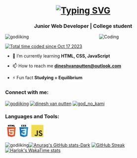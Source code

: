 <h1 align="center"><a href="https://git.io/typing-svg"><img src="https://readme-typing-svg.demolab.com?font=Fira+Code&pause=1000&random=false&width=435&lines=Hi+%F0%9F%91%8B%2C+I'm+Dinesh+van+Putten" alt="Typing SVG" /></a></h1> 
<h3 align="center">Junior Web Developer | College student</h3>
<img align="right" alt="Coding" width="200" src="https://media.tenor.com/images/c532a69a5978f7cfb2fc2b6ab24ebcfe/tenor.gif">



<p align="left"> <img src="https://komarev.com/ghpvc/?username=godiiking&label=Profile%20views&color=0e75b6&style=flat" alt="godiiking" /> </p>
<a href="https://wakatime.com/@018b3cc3-7b90-417e-a187-9fbfb227bd91"><img src="https://wakatime.com/badge/user/018b3cc3-7b90-417e-a187-9fbfb227bd91.svg" alt="Total time coded since Oct 17 2023" /></a>

- 🌱 I’m currently learning **HTML, CSS, JavaScript**

- 📫 How to reach me **dineshvanputten@outlook.com**

- ⚡ Fun fact **Studying = Equilibrium**

<h3 align="left">Connect with me:</h3>
<p align="left">
<a href="https://twitter.com/godiiking" target="blank"><img align="center" src="https://raw.githubusercontent.com/rahuldkjain/github-profile-readme-generator/master/src/images/icons/Social/twitter.svg" alt="godiiking" height="30" width="40" /></a>
<a href="https://www.linkedin.com/in/dinesh-van-putten-69441b18a/" target="blank"><img align="center" src="https://raw.githubusercontent.com/rahuldkjain/github-profile-readme-generator/master/src/images/icons/Social/linked-in-alt.svg" alt="dinesh van putten" height="30" width="40" /></a>
<a href="https://instagram.com/god_no_kami" target="blank"><img align="center" src="https://raw.githubusercontent.com/rahuldkjain/github-profile-readme-generator/master/src/images/icons/Social/instagram.svg" alt="god_no_kami" height="30" width="40" /></a>
</p>

<h3 align="left">Languages and Tools:</h3>
<p align="left"> <a href="https://www.w3.org/html/" target="_blank" rel="noreferrer"> <img src="https://raw.githubusercontent.com/devicons/devicon/master/icons/html5/html5-original-wordmark.svg" alt="html5" width="40" height="40"/><a href="https://www.w3schools.com/css/" target="_blank" rel="noreferrer"><img src="https://raw.githubusercontent.com/devicons/devicon/master/icons/css3/css3-original-wordmark.svg" alt="css3" width="40" height="40"/></a> </a> <a href="https://developer.mozilla.org/en-US/docs/Web/JavaScript" target="_blank" rel="noreferrer"> <img src="https://raw.githubusercontent.com/devicons/devicon/master/icons/javascript/javascript-original.svg" alt="javascript" width="40" height="40"/></a> </p>

<p><img align="left" src="https://github-readme-stats.vercel.app/api/top-langs?username=godiiking&show_icons=true&locale=en&layout=compact&theme=dark" alt="godiiking" /></p>

[![Anurag's GitHub stats-Dark](https://github-readme-stats.vercel.app/api?username=godiiking&show_icons=true&theme=dark#gh-dark-mode-only)](https://github.com/godiiking/github-readme-stats#gh-dark-mode-only)
<a href="https://git.io/streak-stats"><img src="https://streak-stats.demolab.com?user=GODiiKING&theme=dark" alt="GitHub Streak" /></a>
[![Harlok's WakaTime stats](https://github-readme-stats.vercel.app/api/wakatime?username=godiking&theme=dark)](https://github.com/godiiking/github-readme-stats)

